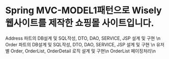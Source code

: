 # Spring MVC-MODEL1패턴으로 Wisely 웹사이트를 제작한 쇼핑몰 사이트입니다.
Address 파트의 DB설계 및 SQL작성, DTO, DAO, SERVICE, JSP 설계 및 구현 \n 
Order 파트의 DB설계 및 SQL작성, DTO, DAO, SERVICE, JSP 설계 및 구현 \n
유저별 Order, OrderList, OrderDetail 로직 설계 및 구현\n
OrderList 페이징처리\n
